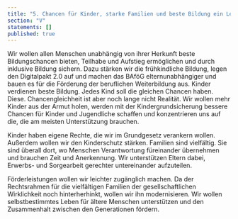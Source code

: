 ```yaml
---
title: "5. Chancen für Kinder, starke Familien und beste Bildung ein Leben lang"
section: "V"
statements: []
published: true
---
```


Wir wollen allen Menschen unabhängig von ihrer Herkunft beste Bildungschancen bieten, Teilhabe und Aufstieg ermöglichen und durch inklusive Bildung sichern. Dazu stärken wir die frühkindliche Bildung, legen den Digitalpakt 2.0 auf und machen das BAföG elternunabhängiger und bauen es für die Förderung der beruflichen Weiterbildung aus. Kinder verdienen beste Bildung. Jedes Kind soll die gleichen Chancen haben. Diese. Chancengleichheit ist aber noch lange nicht Realität. Wir wollen mehr Kinder aus der Armut holen, werden mit der Kindergrundsicherung bessere Chancen für Kinder und Jugendliche schaffen und konzentrieren uns auf die, die am meisten Unterstützung brauchen.

Kinder haben eigene Rechte, die wir im Grundgesetz verankern wollen. Außerdem wollen wir den Kinderschutz stärken. Familien sind vielfältig. Sie sind überall dort, wo Menschen Verantwortung füreinander übernehmen und brauchen Zeit und Anerkennung. Wir unterstützen Eltern dabei, Erwerbs- und Sorgearbeit gerechter untereinander aufzuteilen.

Förderleistungen wollen wir leichter zugänglich machen. Da der Rechtsrahmen für die vielfältigen Familien der gesellschaftlichen Wirklichkeit noch hinterherhinkt, wollen wir ihn modernisieren. Wir wollen selbstbestimmtes Leben für ältere Menschen unterstützen und den Zusammenhalt zwischen den Generationen fördern.
